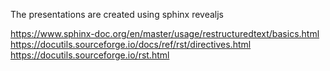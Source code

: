 The presentations are created using sphinx revealjs

https://www.sphinx-doc.org/en/master/usage/restructuredtext/basics.html
https://docutils.sourceforge.io/docs/ref/rst/directives.html
https://docutils.sourceforge.io/rst.html